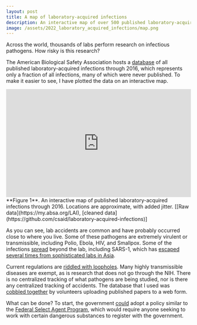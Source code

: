 ```yaml
---
layout: post
title: A map of laboratory-acquired infections
description: An interactive map of over 500 published laboratory-acquired infections
image: /assets/2022_laboratory_acquired_infections/map.png
---
```


Across the world, thousands of labs perform research on infectious pathogens. How risky is this research?

The American Biological Safety Association hosts a [database](https://my.absa.org/LAI) of all published laboratory-acquired infections through 2016, which represents only a fraction of all infections, many of which were never published. To make it easier to see, I have plotted the data on an interactive map. 

<iframe title="Laboratory-Acquired Infections through 2016" aria-label="Map" id="datawrapper-chart-hEHfJ" src="https://datawrapper.dwcdn.net/hEHfJ/5/" scrolling="no" frameborder="0" style="width: 0; min-width: 100% !important; border: none;" height="294"></iframe><script type="text/javascript">!function(){"use strict";window.addEventListener("message",(function(e){if(void 0!==e.data["datawrapper-height"]){var t=document.querySelectorAll("iframe");for(var a in e.data["datawrapper-height"])for(var r=0;r<t.length;r++){if(t[r].contentWindow===e.source)t[r].style.height=e.data["datawrapper-height"][a]+"px"}}}))}();</script>
<div class="wrapper">
  <div class="caption">**Figure 1**. An interactive map of published laboratory-acquired infections through 2016. Locations are approximate, with added jitter. [[Raw data](https://my.absa.org/LAI), [cleaned data](https://github.com/csaid/laboratory-acquired-infections)]
  </div>
</div>


As you can see, lab accidents are common and have probably occurred close to where you live. Some of these pathogens are extremely virulent or transmissible, including Polio, Ebola, HIV, and Smallpox. Some of the infections [spread](https://twitter.com/Chris_Said/status/1396827966395625474) beyond the lab, including SARS-1, which has [escaped several times from sophisticated labs in Asia](https://thebulletin.org/2014/03/threatened-pandemics-and-laboratory-escapes-self-fulfilling-prophecies/). 

Current regulations are [riddled with loopholes](https://www.nytimes.com/2022/10/22/science/covid-virus-laboratory-experiments.html). Many highly transmissible diseases are exempt, as is research that does not go through the NIH. There is no centralized tracking of what pathogens are being studied, nor is there any centralized tracking of accidents. The database that I used was [cobbled together](https://www.liebertpub.com/doi/full/10.1177/1535676016683194) by volunteers uploading published papers to a web form. 

What can be done? To start, the government [could](https://www.nytimes.com/2022/10/22/science/covid-virus-laboratory-experiments.html) adopt a policy similar to the [Federal Select Agent Program](https://www.selectagents.gov/), which would require anyone seeking to work with certain dangerous substances to register with the government.
